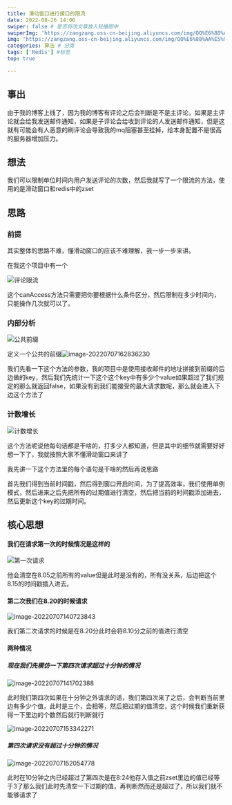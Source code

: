 ```yaml
---
title: 滑动窗口进行接口的限流
date: 2022-08-26 14:06
swiper: false # 是否将改文章放入轮播图中
swiperImg: 'https://zangzang.oss-cn-beijing.aliyuncs.com/img/QQ%E6%88%AA%E5%9B%BE20220112091122.png' # 该文章在轮播图中的图片，可以是本地目录下图片也可以是http://xxx图片
img: 'https://zangzang.oss-cn-beijing.aliyuncs.com/img/QQ%E6%88%AA%E5%9B%BE20220112091122.png' # 该文章图片，可以是本地目录下图片也可以是http://xxx图片
categories: 算法 # 分类
tags: ['Redis'] #标签
top: true

---
```

## 事出

由于我的博客上线了，因为我的博客有评论之后会判断是不是主评论，如果是主评论就会给我发送邮件通知，如果是子评论会给收到评论的人发送邮件通知，但是这就有可能会有人恶意的刷评论会导致我的mq阻塞甚至挂掉，给本身配置不是很高的服务器增加压力。

## 想法

我们可以限制单位时间内用户发送评论的次数，然后我就写了一个限流的方法，使用的是滑动窗口和redis中的zset

## 思路

### 前提

其实整体的思路不难，懂滑动窗口的应该不难理解，我一步一步来讲。

在我这个项目中有一个

![评论限流](https://zangzang.oss-cn-beijing.aliyuncs.com/img/image-20220707112752854.png)

这个canAccess方法只需要把你要根据什么条件区分，然后限制在多少时间内，只能操作几次就可以了。

### 内部分析

![公共前缀](https://zangzang.oss-cn-beijing.aliyuncs.com/img/image-20220707113456738.png)

定义一个公共的前缀![image-20220707162836230](https://zangzang.oss-cn-beijing.aliyuncs.com/img/image-20220707162836230.png)

我们先看一下这个方法的参数，我的项目中是使用接收邮件的地址拼接到前缀的后边做的key，然后我们先统计一下这个这个key中有多少个value如果超过了我们规定的那么就返回false，如果没有到我们能接受的最大请求数呢，那么就会进入下边这个方法了

### 计数增长

![计数增长](https://zangzang.oss-cn-beijing.aliyuncs.com/img/image-20220707132921866.png)

这个方法呢说他每句话都是干啥的，打多少人都知道，但是其中的细节就需要好好想一下了，我就按照大家不懂滑动窗口来讲了

我先讲一下这个方法里的每个语句是干啥的然后再说思路

首先我们得到当前时间戳，然后得到窗口开启时间，为了提高效率，我们使用单例模式，然后进来之后先把所有的过期值进行清空，然后把当前的时间戳添加进去，然后更新这个key的过期时间。

## 核心思想

#### 我们在请求第一次的时候情况是这样的

![第一次请求](https://zangzang.oss-cn-beijing.aliyuncs.com/img/image-20220707135849282.png)

他会清空在8.05之前所有的value但是此时是没有的，所有没关系，后边把这个8.15的时间戳插入进去。

#### 第二次我们在8.20的时候请求

![image-20220707140723843](https://zangzang.oss-cn-beijing.aliyuncs.com/img/image-20220707140723843.png)

我们第二次请求的时候是在8.20分此时会将8.10分之前的值进行清空

#### 两种情况

##### 现在我们先模仿一下第四次请求超过十分钟的情况

![image-20220707141702388](https://zangzang.oss-cn-beijing.aliyuncs.com/img/image-20220707141702388.png)

此时我们第四次如果在十分钟之外请求的话，我们第四次来了之后，会判断当前里边有多少个值，此时是三个，会相等，然后把过期的值清空，这个时候我们重新获得一下里边的个数然后就行判断就行

![image-20220707153342271](https://zangzang.oss-cn-beijing.aliyuncs.com/img/image-20220707153342271.png)

##### 第四次请求没有超过十分钟的情况

![image-20220707152054778](https://zangzang.oss-cn-beijing.aliyuncs.com/img/image-20220707152054778.png)

此时在10分钟之内已经超过了第四次是在8:24他存入值之前zset里边的值已经等于3了那么我们此时先清空一下过期的值，再判断然而还是超过了，所以我们就不能够请求了
